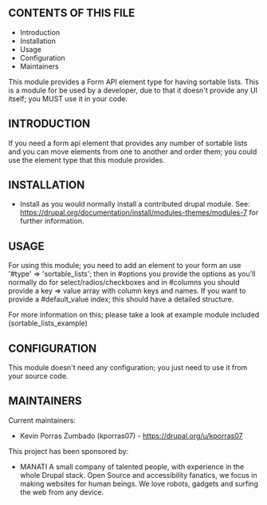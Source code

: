 CONTENTS OF THIS FILE
---------------------

 * Introduction
 * Installation
 * Usage
 * Configuration
 * Maintainers

This module provides a Form API element type for having sortable lists.
This is a module for be used by a developer, due to that it doesn't provide any
UI itself; you MUST use it in your code.


INTRODUCTION
------------

If you need a form api element that provides any number of sortable lists and
you can move elements from one to another and order them; you could use the
element type that this module provides.


INSTALLATION
------------

 * Install as you would normally install a contributed drupal module. See:
   https://drupal.org/documentation/install/modules-themes/modules-7
   for further information.


USAGE
-----

For using this module; you need to add an element to your form an use
'#type' => 'sortable_lists'; then in #options you provide the options
as you'll normally do for select/radios/checkboxes and in #columns you should
provide a key => value array with column keys and names.
If you want to provide a #default_value index;
this should have a detailed structure.

For more information on this; please take a look at example module
included (sortable_lists_example)


CONFIGURATION
-------------

This module doesn't need any configuration; you just need to use it from your
source code.


MAINTAINERS
-----------

Current maintainers:
 * Kevin Porras Zumbado (kporras07) - https://drupal.org/u/kporras07


This project has been sponsored by:
 * MANATI
   A small company of talented people, with experience in the whole
   Drupal stack. Open Source and accessibility fanatics, we focus in making
   websites for human beings. We love robots, gadgets and surfing the web
   from any device.
